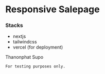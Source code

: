 # Responsive Salepage

### Stacks
- nextjs
- tailwindcss
- vercel (for deployment)

Thanonphat Supo

```For testing purposes only.```